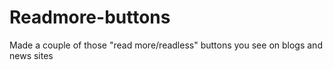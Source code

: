 # Readmore-buttons
Made a couple of those "read more/readless" buttons you see on blogs and news sites
